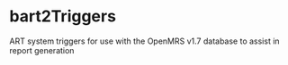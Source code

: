 bart2Triggers
=============

ART system triggers for use with the OpenMRS v1.7 database to assist in report generation
